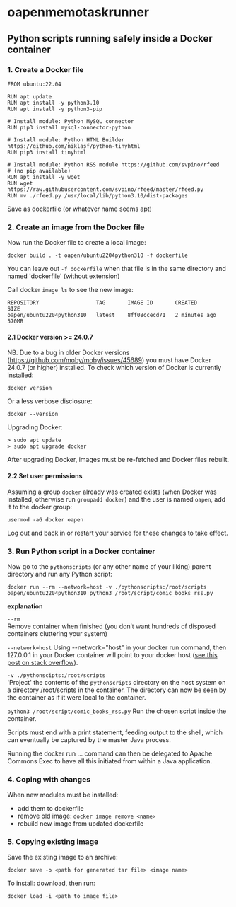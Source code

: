 # oapenmemotaskrunner
    
## Python scripts running safely inside a Docker container

### 1. Create a Docker file

    FROM ubuntu:22.04
    
    RUN apt update
    RUN apt install -y python3.10
    RUN apt install -y python3-pip
    
    # Install module: Python MySQL connector
    RUN pip3 install mysql-connector-python
    
    # Install module: Python HTML Builder https://github.com/niklasf/python-tinyhtml
    RUN pip3 install tinyhtml
    
    # Install module: Python RSS module https://github.com/svpino/rfeed
    # (no pip available)
    RUN apt install -y wget
    RUN wget https://raw.githubusercontent.com/svpino/rfeed/master/rfeed.py
    RUN mv ./rfeed.py /usr/local/lib/python3.10/dist-packages
    
Save as dockerfile (or whatever name seems apt) 

### 2. Create an image from the Docker file

Now run the Docker file to create a local image:

    docker build . -t oapen/ubuntu2204python310 -f dockerfile
    
You can leave out `-f dockerfile` when that file is in the same directory and named 'dockerfile' (without extension)    

Call docker `image ls` to see the new image:

    REPOSITORY                  TAG       IMAGE ID       CREATED          SIZE 
    oapen/ubuntu2204python310   latest    8ff08ccecd71   2 minutes ago   570MB
    
#### 2.1 Docker version >= 24.0.7
    
NB. Due to a bug in older Docker versions (https://github.com/moby/moby/issues/45689) you must have Docker 24.0.7 (or higher) installed.
To check which version of Docker is currently installed: 

	docker version
	
Or a less verbose disclosure:

	docker --version 
	
Upgrading Docker:

	> sudo apt update
	> sudo apt upgrade docker 		    

After upgrading Docker, images must be re-fetched and Docker files rebuilt.

    
#### 2.2 Set user permissions

Assuming a group `docker` already was created exists (when Docker was installed, otherwise run `groupadd docker`) and the user is named `oapen`, add
it to the docker group:

    usermod -aG docker oapen
    
Log out and back in or restart your service for these changes to take effect.


### 3. Run Python script in a Docker container

Now go to the `pythonscripts` (or any other name of your liking) parent directory and run any Python script:

    docker run --rm --network=host -v ./pythonscripts:/root/scripts oapen/ubuntu2204python310 python3 /root/script/comic_books_rss.py

**explanation**

`--rm`  
Remove container when finished (you don’t want hundreds of disposed containers cluttering your system)

`--network=host`
Using --network="host" in your docker run command, then 127.0.0.1 in your Docker container will point to your docker host ([see this post on stack overflow](https://stackoverflow.com/questions/24319662/from-inside-of-a-docker-container-how-do-i-connect-to-the-localhost-of-the-mach)).

`-v ./pythonscipts:/root/scripts`   
'Project' the contents of the `pythonscripts` directory on the host system on a directory /root/scripts in the container. The directory can now be seen by the container as if it were local to the container.

`python3 /root/script/comic_books_rss.py`
Run the chosen script inside the container. 

Scripts must end with a print statement, feeding output to the shell, which can eventually be captured by the master Java process.

Running the docker run ... command can then be delegated to Apache Commons Exec to have all this initiated from within a Java application.

 
### 4. Coping with changes

When new modules must be installed:

- add them to dockerfile
- remove old image: `docker image remove <name>`
- rebuild new image from updated dockerfile


### 5. Copying existing image

Save the existing image to an archive:

    docker save -o <path for generated tar file> <image name>

To install: download, then run:

    docker load -i <path to image file>

